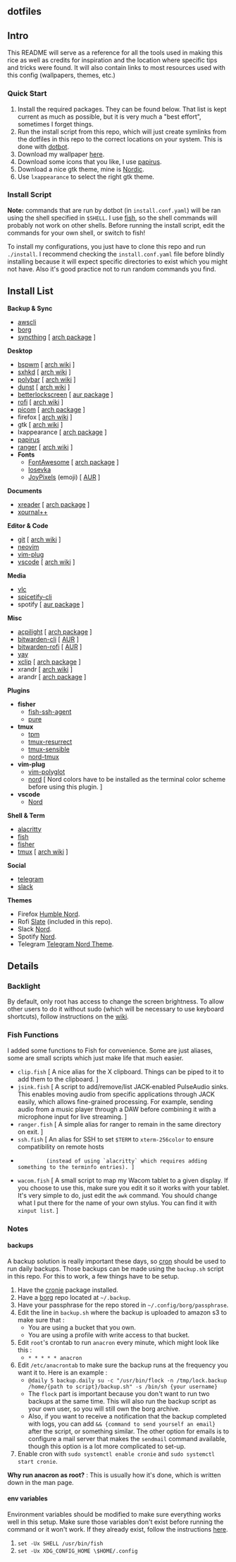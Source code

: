 ## dotfiles

## Intro

This README will serve as a reference for all the tools used in making this rice as well
as credits for inspiration and the location where specific tips and tricks were found. It
will also contain links to most resources used with this config (wallpapers, themes, etc.)

### Quick Start

1. Install the required packages. They can be found below. That list is kept current as
   much as possible, but it is very much a "best effort", sometimes I forget things.
2. Run the install script from this repo, which will just create symlinks from the dotfiles
   in this repo to the correct locations on your system. This is done with
   [dotbot](https://git.io/dotbot).
3. Download my wallpaper [here](https://www.reddit.com/r/wallpapers/comments/h8ezpz/into_the_woods/).
4. Download some icons that you like, I use
   [papirus](https://github.com/PapirusDevelopmentTeam/papirus-icon-theme/).
5. Download a nice gtk theme, mine is [Nordic](https://github.com/EliverLara/Nordic).
6. Use `lxappearance` to select the right gtk theme.

### Install Script

**Note:** commands that are run by dotbot (in `install.conf.yaml`)
will be ran using the shell specified in `$SHELL`. I use [fish](https://fishshell.com), so the
shell commands will probably not work on other shells. Before running the install script,
edit the commands for your own shell, or switch to fish!

To install my configurations, you just have to clone this repo and run `./install`. I
recommend checking the `install.conf.yaml` file before blindly installing because it
will expect specific directories to exist which you might not have. Also it's good
practice not to run random commands you find.

## Install List

**Backup & Sync**

- [awscli](https://github.com/aws/aws-cli)
- [borg](https://github.com/borgbackup/borg)
- [syncthing](https://github.com/syncthing/syncthing) [ [arch package](https://www.archlinux.org/packages/community/x86_64/syncthing/) ]

**Desktop**

- [bspwm](https://github.com/baskerville/bspwm) [ [arch wiki](https://wiki.archlinux.org/index.php/Bspwm) ]
- [sxhkd](https://github.com/baskerville/sxhkd) [ [arch wiki](https://wiki.archlinux.org/index.php/sxhkd) ]
- [polybar](https://github.com/polybar/polybar) [ [arch wiki](https://wiki.archlinux.org/index.php/polybar) ]
- [dunst](https://github.com/dunst-project/dunst) [ [arch wiki](https://wiki.archlinux.org/index.php/Dunst) ]
- [betterlockscreen](https://github.com/pavanjadhaw/betterlockscreen) [ [aur package](https://aur.archlinux.org/packages/betterlockscreen/) ]
- [rofi](https://github.com/davatorium/rofi) [ [arch wiki](https://wiki.archlinux.org/index.php/Rofi) ]
- [picom](https://github.com/yshui/picom) [ [arch package](https://www.archlinux.org/packages/community/x86_64/picom/) ]
- firefox [ [arch wiki](https://wiki.archlinux.org/index.php/Firefox) ]
- gtk [ [arch wiki](https://wiki.archlinux.org/index.php/GTK) ]
- lxappearance [ [arch package](https://www.archlinux.org/packages/community/x86_64/lxappearance/) ]
- [papirus](https://github.com/PapirusDevelopmentTeam/papirus-icon-theme/)
- [ranger](https://ranger.github.io/) [ [arch wiki](https://wiki.archlinux.org/index.php/Ranger) ]
- **Fonts**
  - [FontAwesome](https://fontawesome.com) [ [arch package](https://www.archlinux.org/packages/community/any/ttf-font-awesome/) ]
  - [Iosevka](https://typeof.net/Iosevka/)
  - [JoyPixels](https://www.joypixels.com/) (emoji) [ [AUR](https://www.archlinux.org/packages/community/any/ttf-joypixels/) ]

**Documents**

- [xreader](https://github.com/linuxmint/xreader/) [ [arch package](https://www.archlinux.org/packages/community/x86_64/xreader/) ]
- [xournal++](https://github.com/xournalpp/xournalpp)

**Editor & Code**

- [git](https://github.com/git/git) [ [arch wiki](https://wiki.archlinux.org/index.php/Git) ]
- [neovim](https://github.com/neovim/neovim)
- [vim-plug](https://github.com/junegunn/vim-plug)
- [vscode](https://github.com/microsoft/vscode) [ [arch wiki](https://wiki.archlinux.org/index.php/Visual_Studio_Code) ]

**Media**

- [vlc](https://www.videolan.org/vlc/)
- [spicetify-cli](https://github.com/khanhas/spicetify-cli)
- spotify [ [aur package](https://aur.archlinux.org/packages/spotify/) ]

**Misc**

- [acpilight](https://gitlab.com/wavexx/acpilight) [ [arch package](https://www.archlinux.org/packages/community/any/acpilight/) ]
- [bitwarden-cli](https://help.bitwarden.com/article/cli/) [ [AUR](https://aur.archlinux.org/packages/bitwarden-cli/) ]
- [bitwarden-rofi](https://github.com/mattydebie/bitwarden-rofi) [ [AUR](https://aur.archlinux.org/packages/bitwarden-rofi) ]
- [yay](https://github.com/Jguer/yay)
- [xclip](https://github.com/astrand/xclip) [ [arch package](https://www.archlinux.org/packages/extra/x86_64/xclip/) ]
- xrandr [ [arch wiki](https://wiki.archlinux.org/index.php/Xrandr) ]
- arandr [ [arch package](https://www.archlinux.org/packages/community/any/arandr/) ]

**Plugins**

- **fisher**
  - [fish-ssh-agent](https://github.com/danhper/fish-ssh-agent)
  - [pure](https://github.com/rafaelrinaldi/pure)
- **tmux**
  - [tpm](https://github.com/tmux-plugins/tpm)
  - [tmux-resurrect](https://github.com/tmux-plugins/tmux-resurrect)
  - [tmux-sensible](https://github.com/tmux-plugins/tmux-sensible)
  - [nord-tmux](https://github.com/arcticicestudio/nord-tmux)
- **vim-plug**
  - [vim-polyglot](https://github.com/sheerun/vim-polyglot)
  - [nord](https://www.nordtheme.com/docs/ports/vim/installation)
    [ Nord colors have to be installed as the terminal color scheme before using this plugin. ]
- **vscode**
  - [Nord](https://marketplace.visualstudio.com/items?itemName=arcticicestudio.nord-visual-studio-code)

**Shell & Term**

- [alacritty](https://github.com/jwilm/alacritty)
- [fish](https://fishshell.com)
- [fisher](https://github.com/jorgebucaran/fisher)
- [tmux](https://github.com/tmux/tmux/wiki) [ [arch wiki](https://wiki.archlinux.org/index.php/Tmux) ]

**Social**

- [telegram](https://telegram.org/)
- [slack](https://slack.com/)

**Themes**

- Firefox [Humble Nord](https://addons.mozilla.org/en-US/firefox/addon/humble-nord/).
- Rofi [Slate](https://github.com/davatorium/rofi-themes/blob/master/User%20Themes/slate.rasi) (included in this repo).
- Slack [Nord](https://www.nordtheme.com/docs/ports/slack/installation).
- Spotify [Nord](https://github.com/morpheusthewhite/spicetify-themes/tree/master/Nord).
- Telegram [Telegram Nord Theme](https://github.com/gilbertw1/telegram-nord-theme).

## Details

### Backlight

By default, only root has access to change the screen brightness. To allow other users to do it without sudo (which will be
necessary to use keyboard shortcuts), follow instructions on the [wiki](https://wiki.archlinux.org/index.php/Backlight#ACPI).

### Fish Functions

I added some functions to Fish for convenience. Some are just aliases, some are small scripts which just make
life that much easier.

- `clip.fish` [ A nice alias for the X clipboard. Things can be piped to it to add them to the clipboard. ]
- `jsink.fish` [ A script to add/remove/list JACK-enabled PulseAudio sinks. This enables moving audio from
                 specific applications through JACK easily, which allows fine-grained processing. For example,
                 sending audio from a music player through a DAW before combining it with a microphone input
                 for live streaming. ]
- `ranger.fish` [ A simple alias for ranger to remain in the same directory on exit. ]
- `ssh.fish` [ An alias for SSH to set `$TERM` to `xterm-256color` to ensure compatibility on remote hosts 
-              (instead of using `alacritty` which requires adding something to the terminfo entries). ]
- `wacom.fish` [ A small script to map my Wacom tablet to a given display. If you choose to use this, make
  sure you edit it so it works with your tablet. It's very simple to do, just edit the `awk` command.
  You should change what I put there for the name of your own stylus. You can find it with `xinput list`. ]

### Notes

#### backups

A backup solution is really important these days, so [cron](https://wiki.archlinux.org/index.php/Cron)
should be used to run daily backups. Those backups can be made using the `backup.sh` script
in this repo. For this to work, a few things have to be setup.

1. Have the [cronie](https://www.archlinux.org/packages/?name=cronie) package installed.
2. Have a [borg](https://borgbackup.readthedocs.io/en/stable/index.html) repo located at `~/.backup`.
3. Have your passphrase for the repo stored in `~/.config/borg/passphrase`.
4. Edit the line in `backup.sh` where the backup is uploaded to amazon s3 to make sure that :
   - You are using a bucket that you own.
   - You are using a profile with write access to that bucket.
5. Edit `root`'s crontab to run `anacron` every minute, which might look like this :
   - `* * * * * anacron`
6. Edit `/etc/anacrontab` to make sure the backup runs at the frequency you want it to.
   Here is an example :
   - `@daily 5 backup.daily su -c "/usr/bin/flock -n /tmp/lock.backup /home/{path to script}/backup.sh" -s /bin/sh {your username}`
   - The `flock` part is important because you don't want to run two backups at the same time.
     This will also run the backup script as your own user, so you will still own the borg archive.
   - Also, if you want to receive a notification that the backup completed with logs,
     you can add `&& {command to send yourself an email}` after the script, or something similar.
     The other option for emails is to configure a mail server that makes the `sendmail` command
     available, though this option is a lot more complicated to set-up.
7. Enable cron with `sudo systemctl enable cronie` and `sudo systemctl start cronie`.

**Why run anacron as root?** : This is usually how it's done, which is written down in the man page.

#### env variables

Environment variables should be modified to make sure everything works well in this setup.
Make sure those variables don't exist before running the command or it won't work. If they
already exist, follow the instructions [here](https://fishshell.com/docs/current/faq.html#why-doesn-t-set-ux-exported-universal-variables-seem-to-work).

1. `set -Ux SHELL /usr/bin/fish`
2. `set -Ux XDG_CONFIG_HOME \$HOME/.config`